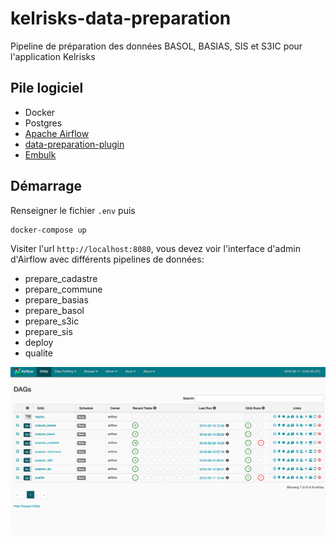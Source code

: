# kelrisks-data-preparation

Pipeline de préparation des données BASOL, BASIAS, SIS et S3IC pour l'application
Kelrisks

## Pile logiciel

* Docker
* Postgres
* [Apache Airflow](https://airflow.apache.org/)
* [data-preparation-plugin](https://github.com/MTES-MCT/data-preparation-plugin)
* [Embulk](https://www.embulk.org)


## Démarrage

Renseigner le fichier `.env` puis

```
docker-compose up
```

Visiter l'url `http://localhost:8080`, vous devez voir l'interface d'admin d'Airflow
avec différents pipelines de données:

* prepare_cadastre
* prepare_commune
* prepare_basias
* prepare_basol
* prepare_s3ic
* prepare_sis
* deploy
* qualite

![airflow-ui](./docs/airflow-ui.png)




